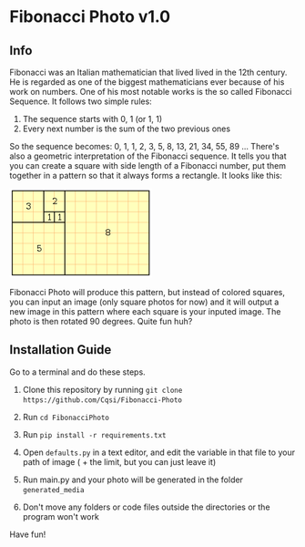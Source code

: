 # Fibonacci Photo v1.0

## **Info**
Fibonacci was an Italian mathematician that lived lived in the 12th century. He is regarded as one of the biggest mathematicians ever because of his work on numbers. One of his most notable works is the so called Fibonacci Sequence. It follows two simple rules:

1. The sequence starts with 0, 1 (or 1, 1)
2. Every next number is the sum of the two previous ones

So the sequence becomes: 0, 1, 1, 2, 3, 5, 8, 13, 21, 34, 55, 89 ...
There's also a geometric interpretation of the Fibonacci sequence. It tells you that you can create a square with side length of a Fibonacci number, put them together in a pattern so that it always forms a rectangle. It looks like this:

![Fibonacci Photo](https://github.com/Cqsi/Fibonacci-Photo/blob/master/test_images/fibonacci_rectangle.png)

Fibonacci Photo will produce this pattern, but instead of colored squares, you can input an image (only square photos for now) and it will output a new image in this pattern where each square is your inputed image. The photo is then rotated 90 degrees. Quite fun huh?

## Installation Guide

Go to a terminal and do these steps.


1. Clone this repository by running `git clone https://github.com/Cqsi/Fibonacci-Photo`

2. Run `cd FibonacciPhoto`

3. Run `pip install -r requirements.txt`

4. Open `defaults.py` in a text editor, and edit the variable in that file to your path of image ( + the limit, but you can just leave it)

5. Run main.py and your photo will be generated in the folder `generated_media`

6. Don't move any folders or code files outside the directories or the program won't work

Have fun!